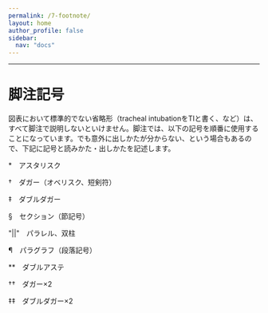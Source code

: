 ```yaml
---
permalink: /7-footnote/
layout: home
author_profile: false
sidebar: 
  nav: "docs"
---      
```


***

# 脚注記号

図表において標準的でない省略形（tracheal intubationをTIと書く、など）は、すべて脚注で説明しないといけません。脚注では、以下の記号を順番に使用することになっています。でも意外に出しかたが分からない、という場合もあるので、下記に記号と読みかた・出しかたを記述します。

*　アスタリスク

†　ダガー（オベリスク、短剣符）

‡　ダブルダガー　

§　セクション（節記号）

"||"　パラレル、双柱　

¶　パラグラフ（段落記号）　

**　ダブルアステ

††　ダガー×2

‡‡　ダブルダガー×2
